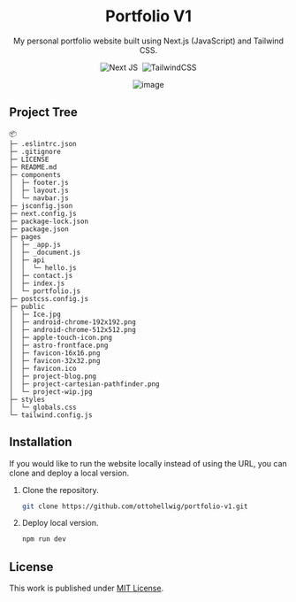 <div align="center">

  # Portfolio V1

  My personal portfolio website built using Next.js (JavaScript) and Tailwind CSS.
  
  ![Next JS](https://img.shields.io/badge/Next-black?style=for-the-badge&logo=next.js&logoColor=white)&nbsp;
  ![TailwindCSS](https://img.shields.io/badge/tailwindcss-%2338B2AC.svg?style=for-the-badge&logo=tailwind-css&logoColor=white)

  
![image](https://github.com/ottohellwig/portfolio-v1/assets/105997582/bfb8391c-e2ce-4fa2-9331-52f12d26b005)

</div>

## Project Tree

```
📦 
├─ .eslintrc.json
├─ .gitignore
├─ LICENSE
├─ README.md
├─ components
│  ├─ footer.js
│  ├─ layout.js
│  └─ navbar.js
├─ jsconfig.json
├─ next.config.js
├─ package-lock.json
├─ package.json
├─ pages
│  ├─ _app.js
│  ├─ _document.js
│  ├─ api
│  │  └─ hello.js
│  ├─ contact.js
│  ├─ index.js
│  └─ portfolio.js
├─ postcss.config.js
├─ public
│  ├─ Ice.jpg
│  ├─ android-chrome-192x192.png
│  ├─ android-chrome-512x512.png
│  ├─ apple-touch-icon.png
│  ├─ astro-frontface.png
│  ├─ favicon-16x16.png
│  ├─ favicon-32x32.png
│  ├─ favicon.ico
│  ├─ project-blog.png
│  ├─ project-cartesian-pathfinder.png
│  └─ project-wip.jpg
├─ styles
│  └─ globals.css
└─ tailwind.config.js
```

## Installation

If you would like to run the website locally instead of using the URL, you can clone and deploy a local version.

1. Clone the repository.
   
   ```sh
   git clone https://github.com/ottohellwig/portfolio-v1.git
   ```

2. Deploy local version.

   ```sh
   npm run dev
   ```

## License

This work is published under [MIT License][license].

[license]: https://github.com/ottohellwig/portfolio-v1/blob/master/LICENSE
